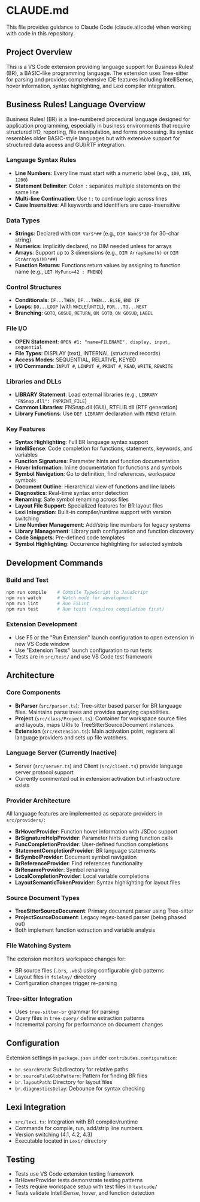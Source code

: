# CLAUDE.md

This file provides guidance to Claude Code (claude.ai/code) when working with code in this repository.

## Project Overview

This is a VS Code extension providing language support for Business Rules! (BR), a BASIC-like programming language. The extension uses Tree-sitter for parsing and provides comprehensive IDE features including IntelliSense, hover information, syntax highlighting, and Lexi compiler integration.

## Business Rules! Language Overview

Business Rules! (BR) is a line-numbered procedural language designed for application programming, especially in business environments that require structured I/O, reporting, file manipulation, and forms processing. Its syntax resembles older BASIC-style languages but with extensive support for structured data access and GUI/RTF integration.

### Language Syntax Rules
- **Line Numbers**: Every line must start with a numeric label (e.g., `100`, `105`, `1200`)
- **Statement Delimiter**: Colon `:` separates multiple statements on the same line
- **Multi-line Continuation**: Use `!:` to continue logic across lines
- **Case Insensitive**: All keywords and identifiers are case-insensitive

### Data Types
- **Strings**: Declared with `DIM Var$*##` (e.g., `DIM Name$*30` for 30-char string)
- **Numerics**: Implicitly declared, no DIM needed unless for arrays
- **Arrays**: Support up to 3 dimensions (e.g., `DIM ArrayName(N)` or `DIM StrArray$(N)*##`)
- **Function Returns**: Functions return values by assigning to function name (e.g., `LET MyFunc=42 : FNEND`)

### Control Structures
- **Conditionals**: `IF...THEN`, `IF...THEN...ELSE`, `END IF`
- **Loops**: `DO...LOOP` (with `WHILE`/`UNTIL`), `FOR...TO...NEXT`
- **Branching**: `GOTO`, `GOSUB`, `RETURN`, `ON GOTO`, `ON GOSUB`, `LABEL`

### File I/O
- **OPEN Statement**: `OPEN #1: "name=FILENAME", display, input, sequential`
- **File Types**: DISPLAY (text), INTERNAL (structured records)
- **Access Modes**: SEQUENTIAL, RELATIVE, KEYED
- **I/O Commands**: `INPUT #`, `LINPUT #`, `PRINT #`, `READ`, `WRITE`, `REWRITE`

### Libraries and DLLs
- **LIBRARY Statement**: Load external libraries (e.g., `LIBRARY "FNSnap.dll": FNPRINT_FILE`)
- **Common Libraries**: FNSnap.dll (GUI), RTFLIB.dll (RTF generation)
- **Library Functions**: Use `DEF LIBRARY` declaration with `FNEND` return

### Key Features
- **Syntax Highlighting**: Full BR language syntax support
- **IntelliSense**: Code completion for functions, statements, keywords, and variables
- **Function Signatures**: Parameter hints and function documentation
- **Hover Information**: Inline documentation for functions and symbols
- **Symbol Navigation**: Go to definition, find references, workspace symbols
- **Document Outline**: Hierarchical view of functions and line labels
- **Diagnostics**: Real-time syntax error detection
- **Renaming**: Safe symbol renaming across files
- **Layout File Support**: Specialized features for BR layout files
- **Lexi Integration**: Built-in compiler/runtime support with version switching
- **Line Number Management**: Add/strip line numbers for legacy systems
- **Library Management**: Library path configuration and function discovery
- **Code Snippets**: Pre-defined code templates
- **Symbol Highlighting**: Occurrence highlighting for selected symbols

## Development Commands

### Build and Test
```bash
npm run compile    # Compile TypeScript to JavaScript
npm run watch      # Watch mode for development
npm run lint       # Run ESLint
npm run test       # Run tests (requires compilation first)
```

### Extension Development
- Use F5 or the "Run Extension" launch configuration to open extension in new VS Code window
- Use "Extension Tests" launch configuration to run tests
- Tests are in `src/test/` and use VS Code test framework

## Architecture

### Core Components

- **BrParser** (`src/parser.ts`): Tree-sitter based parser for BR language files. Maintains parse trees and provides querying capabilities.
- **Project** (`src/class/Project.ts`): Container for workspace source files and layouts, maps URIs to TreeSitterSourceDocument instances.
- **Extension** (`src/extension.ts`): Main activation point, registers all language providers and sets up file watchers.

### Language Server (Currently Inactive)
- Server (`src/server.ts`) and Client (`src/client.ts`) provide language server protocol support
- Currently commented out in extension activation but infrastructure exists

### Provider Architecture
All language features are implemented as separate providers in `src/providers/`:
- **BrHoverProvider**: Function hover information with JSDoc support
- **BrSignatureHelpProvider**: Parameter hints during function calls
- **FuncCompletionProvider**: User-defined function completions
- **StatementCompletionProvider**: BR language statements
- **BrSymbolProvider**: Document symbol navigation
- **BrReferenceProvider**: Find references functionality
- **BrRenameProvider**: Symbol renaming
- **LocalCompletionProvider**: Local variable completions
- **LayoutSemanticTokenProvider**: Syntax highlighting for layout files

### Source Document Types
- **TreeSitterSourceDocument**: Primary document parser using Tree-sitter
- **ProjectSourceDocument**: Legacy regex-based parser (being phased out)
- Both implement function extraction and variable analysis

### File Watching System
The extension monitors workspace changes for:
- BR source files (`.brs`, `.wbs`) using configurable glob patterns
- Layout files in `filelay/` directory
- Configuration changes trigger re-parsing

### Tree-sitter Integration
- Uses `tree-sitter-br` grammar for parsing
- Query files in `tree-query/` define extraction patterns
- Incremental parsing for performance on document changes

## Configuration
Extension settings in `package.json` under `contributes.configuration`:
- `br.searchPath`: Subdirectory for relative paths
- `br.sourceFileGlobPattern`: Pattern for finding BR files
- `br.layoutPath`: Directory for layout files
- `br.diagnosticsDelay`: Debounce for syntax checking

## Lexi Integration
- `src/lexi.ts`: Integration with BR compiler/runtime
- Commands for compile, run, add/strip line numbers
- Version switching (4.1, 4.2, 4.3)
- Executable located in `Lexi/` directory

## Testing
- Tests use VS Code extension testing framework
- BrHoverProvider tests demonstrate testing patterns
- Tests require workspace setup with test files in `testcode/`
- Tests validate IntelliSense, hover, and function detection